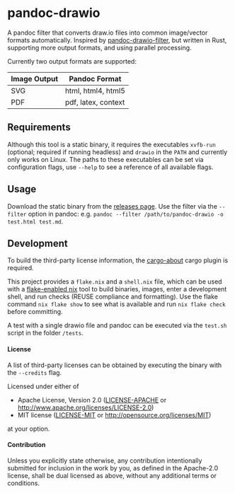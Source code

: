 <!--
SPDX-FileCopyrightText: 2022 localthomas
SPDX-License-Identifier: MIT OR Apache-2.0
 -->

# pandoc-drawio

A pandoc filter that converts draw.io files into common image/vector formats automatically.
Inspired by [pandoc-drawio-filter](https://github.com/tfc/pandoc-drawio-filter), but written in Rust, supporting more output formats, and using parallel processing.

Currently two output formats are supported:

| Image Output | Pandoc Format |
| ------------ | ------------- |
| SVG | html, html4, html5 |
| PDF | pdf, latex, context |

## Requirements

Although this tool is a static binary, it requires the executables `xvfb-run` (optional; required if running headless) and `drawio` in the `PATH` and currently only works on Linux.
The paths to these executables can be set via configuration flags, use `--help` to see a reference of all available flags.

## Usage

Download the static binary from the [releases page](https://github.com/localthomas/pandoc-drawio/releases).
Use the filter via the `--filter` option in pandoc: e.g. `pandoc --filter /path/to/pandoc-drawio -o test.html test.md`.

## Development

To build the third-party license information, the [cargo-about](https://github.com/EmbarkStudios/cargo-about) cargo plugin is required.

This project provides a `flake.nix` and a `shell.nix` file, which can be used with a [flake-enabled nix](https://nixos.wiki/wiki/Flakes) tool to build binaries, images, enter a development shell, and run checks (REUSE compliance and formatting).
Use the flake command `nix flake show` to see what is available and run `nix flake check` before committing.

A test with a single drawio file and pandoc can be executed via the `test.sh` script in the folder `/tests`.

#### License

A list of third-party licenses can be obtained by executing the binary with the `--credits` flag.

Licensed under either of

* Apache License, Version 2.0
  ([LICENSE-APACHE](LICENSES/Apache-2.0.txt) or http://www.apache.org/licenses/LICENSE-2.0)
* MIT license
  ([LICENSE-MIT](LICENSES/MIT.txt) or http://opensource.org/licenses/MIT)

at your option.

#### Contribution

Unless you explicitly state otherwise, any contribution intentionally submitted
for inclusion in the work by you, as defined in the Apache-2.0 license, shall be
dual licensed as above, without any additional terms or conditions.
